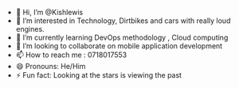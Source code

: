 - 👋 Hi, I’m @Kishlewis
- 👀 I’m interested in Technology, Dirtbikes and cars with really loud engines. 
- 🌱 I’m currently learning DevOps methodology , Cloud computing
- 💞️ I’m looking to collaborate on mobile application development 
- 📫 How to reach me : 0718017553
- 😄 Pronouns: He/Him
- ⚡ Fun fact: Looking at the stars is viewing the past

<!---
Kishlewis/Kishlewis is a ✨ special ✨ repository because its `README.md` (this file) appears on your GitHub profile.
You can click the Preview link to take a look at your changes.
--->
